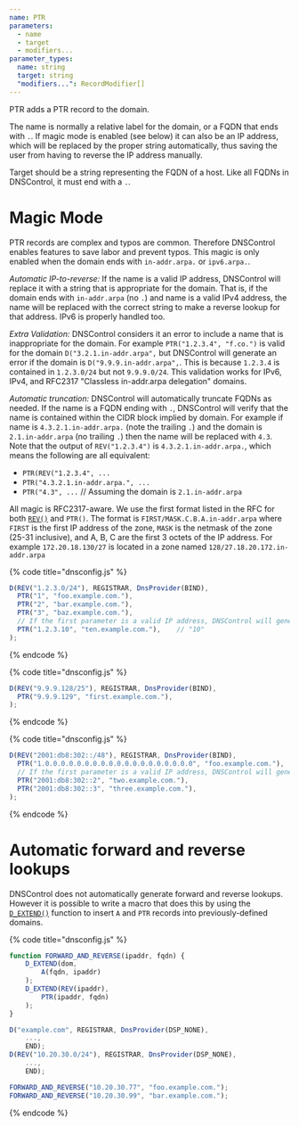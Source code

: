 ```yaml
---
name: PTR
parameters:
  - name
  - target
  - modifiers...
parameter_types:
  name: string
  target: string
  "modifiers...": RecordModifier[]
---
```


PTR adds a PTR record to the domain.

The name is normally a relative label for the domain, or a FQDN that ends with `.`.  If magic mode is enabled (see below) it can also be an IP address, which will be replaced by the proper string automatically, thus
saving the user from having to reverse the IP address manually.

Target should be a string representing the FQDN of a host.  Like all FQDNs in DNSControl, it must end with a `.`.

# Magic Mode

PTR records are complex and typos are common. Therefore DNSControl
enables features to save labor and
prevent typos.  This magic is only
enabled when the domain ends with `in-addr.arpa.` or `ipv6.arpa.`.

*Automatic IP-to-reverse:* If the name is a valid IP address, DNSControl will replace it with
a string that is appropriate for the domain. That is, if the domain
ends with `in-addr.arpa` (no `.`) and name is a valid IPv4 address, the name
will be replaced with the correct string to make a reverse lookup for that address.
IPv6 is properly handled too.

*Extra Validation:* DNSControl considers it an error to include a name that
is inappropriate for the domain.  For example
`PTR("1.2.3.4", "f.co.")` is valid for the domain `D("3.2.1.in-addr.arpa",`
 but DNSControl will generate an error if the domain is `D("9.9.9.in-addr.arpa",`.
This is because `1.2.3.4` is contained in `1.2.3.0/24` but not `9.9.9.0/24`.
This validation works for IPv6, IPv4, and
RFC2317 "Classless in-addr.arpa delegation" domains.

*Automatic truncation:* DNSControl will automatically truncate FQDNs
as needed.
If the name is a FQDN ending with `.`, DNSControl will verify that the
name is contained within the CIDR block implied by domain.  For example
if name is `4.3.2.1.in-addr.arpa.` (note the trailing `.`)
and the domain is `2.1.in-addr.arpa` (no trailing `.`)
then the name will be replaced with `4.3`.  Note that the output
of `REV("1.2.3.4")` is `4.3.2.1.in-addr.arpa.`, which means the following
are all equivalent:

* `PTR(REV("1.2.3.4", ...`
* `PTR("4.3.2.1.in-addr.arpa.", ...`
* `PTR("4.3", ...`    // Assuming the domain is `2.1.in-addr.arpa`

All magic is RFC2317-aware. We use the first format listed in the
RFC for both [`REV()`](../global/REV.md) and `PTR()`. The format is
`FIRST/MASK.C.B.A.in-addr.arpa` where `FIRST` is the first IP address
of the zone, `MASK` is the netmask of the zone (25-31 inclusive),
and A, B, C are the first 3 octets of the IP address. For example
`172.20.18.130/27` is located in a zone named
`128/27.18.20.172.in-addr.arpa`

{% code title="dnsconfig.js" %}
```javascript
D(REV("1.2.3.0/24"), REGISTRAR, DnsProvider(BIND),
  PTR("1", "foo.example.com."),
  PTR("2", "bar.example.com."),
  PTR("3", "baz.example.com."),
  // If the first parameter is a valid IP address, DNSControl will generate the correct name:
  PTR("1.2.3.10", "ten.example.com."),    // "10"
);
```
{% endcode %}

{% code title="dnsconfig.js" %}
```javascript
D(REV("9.9.9.128/25"), REGISTRAR, DnsProvider(BIND),
  PTR("9.9.9.129", "first.example.com."),
);
```
{% endcode %}

{% code title="dnsconfig.js" %}
```javascript
D(REV("2001:db8:302::/48"), REGISTRAR, DnsProvider(BIND),
  PTR("1.0.0.0.0.0.0.0.0.0.0.0.0.0.0.0.0.0.0.0", "foo.example.com."),  // 2001:db8:302::1
  // If the first parameter is a valid IP address, DNSControl will generate the correct name:
  PTR("2001:db8:302::2", "two.example.com."),                          // "2.0.0.0.0.0.0.0.0.0.0.0.0.0.0.0.0.0.0.0"
  PTR("2001:db8:302::3", "three.example.com."),                        // "3.0.0.0.0.0.0.0.0.0.0.0.0.0.0.0.0.0.0.0"
);
```
{% endcode %}

# Automatic forward and reverse lookups

DNSControl does not automatically generate forward and reverse lookups. However
it is possible to write a macro that does this by using the 
[`D_EXTEND()`](../global/D_EXTEND.md)
function to insert `A` and `PTR` records into previously-defined domains.

{% code title="dnsconfig.js" %}
```javascript
function FORWARD_AND_REVERSE(ipaddr, fqdn) {
    D_EXTEND(dom,
        A(fqdn, ipaddr)
    );
    D_EXTEND(REV(ipaddr),
        PTR(ipaddr, fqdn)
    );
}

D("example.com", REGISTRAR, DnsProvider(DSP_NONE),
    ...,
    END);
D(REV("10.20.30.0/24"), REGISTRAR, DnsProvider(DSP_NONE),
    ...,
    END);

FORWARD_AND_REVERSE("10.20.30.77", "foo.example.com.");
FORWARD_AND_REVERSE("10.20.30.99", "bar.example.com.");
```
{% endcode %}
